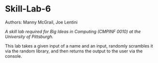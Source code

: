 # Skill-Lab-6
Authors: Manny McGrail, Joe Lentini

*A skill lab required for Big Ideas in Computing (CMPINF 0010) at the University of Pittsburgh.*

This lab takes a given input of a name and an input, randomly scrambles it via the random library, and then returns the output to the user via the console.
